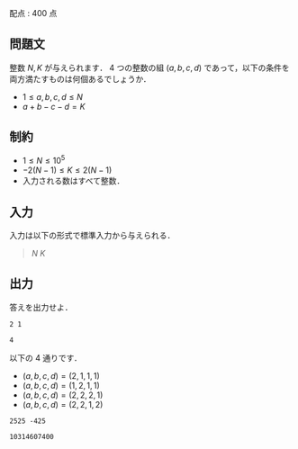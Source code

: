 配点 : $400$ 点

## 問題文

整数 $N,K$ が与えられます．
$4$ つの整数の組 $(a,b,c,d)$ であって，以下の条件を両方満たすものは何個あるでしょうか．

- $1 \leq a,b,c,d \leq N$
- $a+b-c-d=K$

## 制約

- $1 \leq N \leq 10^5$
- $-2(N-1) \leq K \leq 2(N-1)$
- 入力される数はすべて整数．

## 入力

入力は以下の形式で標準入力から与えられる．

> $N$ $K$

## 出力

答えを出力せよ．

```input1
2 1
```

```output1
4
```

以下の $4$ 通りです．

- $(a,b,c,d)=(2,1,1,1)$
- $(a,b,c,d)=(1,2,1,1)$
- $(a,b,c,d)=(2,2,2,1)$
- $(a,b,c,d)=(2,2,1,2)$

```input2
2525 -425
```

```output2
10314607400
```